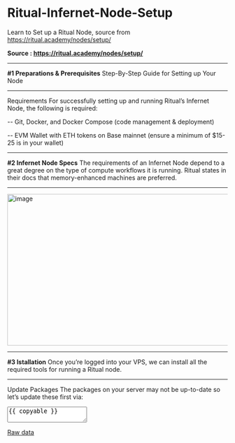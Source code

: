 # Ritual-Infernet-Node-Setup
Learn to Set up a Ritual Node, source from https://ritual.academy/nodes/setup/

**Source : https://ritual.academy/nodes/setup/**


_______________________________________________
**#1 Preparations & Prerequisites**
Step-By-Step Guide for Setting up Your Node
_______________________________________________

Requirements
For successfully setting up and running Ritual’s Infernet Node, the following is required:

  -- Git, Docker, and Docker Compose (code management & deployment)

  -- EVM Wallet with ETH tokens on Base mainnet (ensure a minimum of $15-25 is in your wallet)

  
_______________________________________________
**#2 Infernet Node Specs**
The requirements of an Infernet Node depend to a great degree on the type of compute workflows it is running. Ritual states in their docs that memory-enhanced machines are preferred.
_______________________________________________

<img width="1377" height="347" alt="image" src="https://github.com/user-attachments/assets/57f0ed34-7a7e-412b-922d-1b350925148d" />

  
_______________________________________________
**#3 Istallation**
Once you’re logged into your VPS, we can install all the required tools for running a Ritual node.
_______________________________________________

Update Packages
The packages on your server may not be up-to-date so let’s update these first via:

<div>
<textarea class="sudo apt update && sudo apt upgrade -y">{{ copyable }}</textarea>
<p class="raw-link"><a href="{{ raw_link }}">Raw data</a></p>
</div>

<script>
var ta = document.querySelector("textarea.copyable");
var p = document.querySelector("p.raw-link");
var button = document.createElement("button");
button.className = "copyable-copy-button";
button.innerHTML = "Copy to clipboard";
button.onclick = () => {
    ta.select();
    document.execCommand("copy");
    button.innerHTML = "Copied!";
    setTimeout(() => {
        button.innerHTML = "Copy to clipboard";
    }, 1500);
};
p.appendChild(button);
p.insertAdjacentElement("afterbegin", button);
</script>




